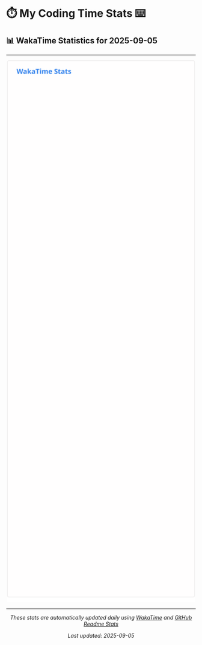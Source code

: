 # ⏱️ My Coding Time Stats ⌨️

## 📊 WakaTime Statistics for 2025-09-05

---

<div align="center">

<img src="./images/wakatime-stats-2025-09-05.svg" alt="WakaTime Stats" width="500">

</div>

---

<div align="center">

*These stats are automatically updated daily using [WakaTime](https://wakatime.com) and [GitHub Readme Stats](https://github.com/anuraghazra/github-readme-stats)*

*Last updated: 2025-09-05*
</div>
